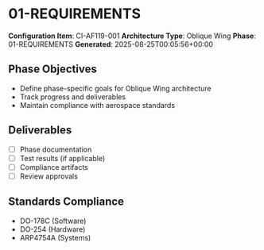 # 01-REQUIREMENTS

**Configuration Item**: CI-AF119-001
**Architecture Type**: Oblique Wing
**Phase**: 01-REQUIREMENTS
**Generated**: 2025-08-25T00:05:56+00:00

## Phase Objectives
- Define phase-specific goals for Oblique Wing architecture
- Track progress and deliverables
- Maintain compliance with aerospace standards

## Deliverables
- [ ] Phase documentation
- [ ] Test results (if applicable)
- [ ] Compliance artifacts
- [ ] Review approvals

## Standards Compliance
- DO-178C (Software)
- DO-254 (Hardware)
- ARP4754A (Systems)
